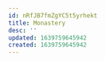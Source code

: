 ```yaml
---
id: nRfJB7fmZgYC5t5yrhekt
title: Monastery
desc: ''
updated: 1639759645942
created: 1639759645942
---
```


